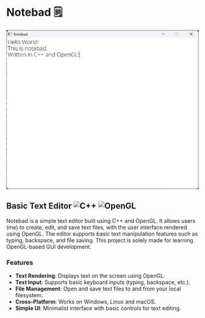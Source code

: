 # Notebad :spiral_notepad:

![Notebad](/images/notebad.png?raw=true "Notebad")

## Basic Text Editor ![C++](https://img.shields.io/badge/c++-%2300599C.svg?style=for-the-badge&logo=c%2B%2B&logoColor=white) ![OpenGL](https://img.shields.io/badge/OpenGL-%23FFFFFF.svg?style=for-the-badge&logo=opengl)

Notebad is a simple text editor built using C++ and OpenGL. It allows users (me) to create, edit, and save text files, with the user interface rendered using OpenGL. The editor supports basic text manipulation features such as typing, backspace, and file saving. This project is solely made for learning OpenGL-based GUI development.

### Features

- **Text Rendering**: Displays text on the screen using OpenGL.
- **Text Input**: Supports basic keyboard inputs (typing, backspace, etc.).
- **File Management**: Open and save text files to and from your local filesystem.
- **Cross-Platform**: Works on Windows, Linux and macOS.
- **Simple UI**: Minimalist interface with basic controls for text editing.